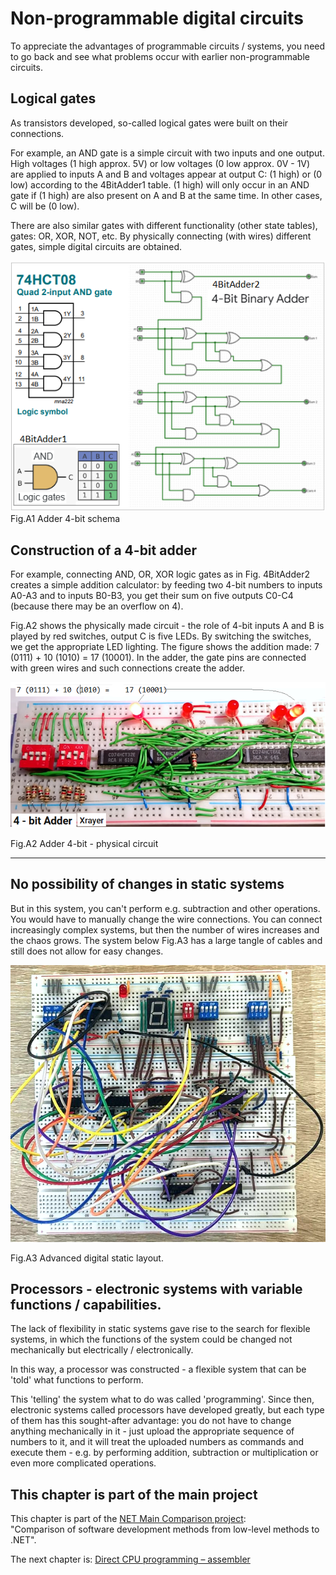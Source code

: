 
# Non-programmable digital circuits

To appreciate the advantages of programmable circuits / systems, you need to go back and see
what problems occur with earlier non-programmable circuits.

## Logical gates
As transistors developed, so-called logical gates were built on their connections.

For example, an AND gate is a simple circuit with two inputs and one output. High voltages (1 high approx. 5V) or low voltages (0 low approx. 0V - 1V) are applied to inputs A and B and voltages appear at output C: (1 high) or (0 low) according to the 4BitAdder1 table.
(1 high) will only occur in an AND gate if (1 high) are also present on A and B at the same time.
In other cases, C will be (0 low).

There are also similar gates with different functionality (other state tables), gates: OR, XOR, NOT, etc.
By physically connecting (with wires) different gates, simple digital circuits are obtained.


![](jpg/A1_adder.png) <br>
Fig.A1 Adder 4-bit schema

## Construction of a 4-bit adder
For example, connecting AND, OR, XOR logic gates as in Fig. 4BitAdder2 creates a simple addition calculator: by feeding two 4-bit numbers to inputs A0-A3 and to inputs B0-B3, you get their sum on five outputs C0-C4 (because there may be an overflow on 4).

Fig.A2 shows the physically made circuit - the role of 4-bit inputs A and B is played by red switches, output C is five LEDs. By switching the switches, we get the appropriate LED lighting. The figure shows the addition made: 7 (0111) + 10 (1010) = 17 (10001). In the adder, the gate pins are connected with green wires and such connections create the adder.

![](jpg/A2_adder.png)

Fig.A2 Adder 4-bit - physical circuit

-----------
## No possibility of changes in static systems
But in this system, you can't perform e.g. subtraction and other operations. You would have to manually change the wire connections. You can connect increasingly complex systems, but then the number of wires increases and the chaos grows. The system below Fig.A3 has a large tangle of cables and still does not allow for easy changes.

![](jpg/A3_adder.png)

Fig.A3 Advanced digital static layout.

## Processors - electronic systems with variable functions / capabilities.

The lack of flexibility in static systems gave rise to the search for flexible systems, in which the functions of the system could be changed not mechanically but electrically / electronically.

In this way, a processor was constructed - a flexible system that can be 'told' what functions to perform.

This 'telling' the system what to do was called 'programming'. Since then, electronic systems called processors have developed greatly, but each type of them has this sought-after advantage: you do not have to change anything mechanically in it - just upload the appropriate sequence of numbers to it, and it will treat the uploaded numbers as commands and execute them - e.g. by performing addition, subtraction or multiplication or even more complicated operations.


## This chapter is part of the main project

This chapter is part of the <a href="https://github.com/janluksoft/NET_MainComparison">NET Main Comparison project</a>:<br> 
"Comparison of software development methods from low-level methods to .NET".

The next chapter is:
<a href="https://github.com/janluksoft/InMemory_Assembler">Direct CPU programming – assembler</a>

